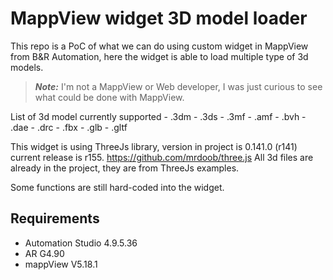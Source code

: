 
# MappView widget 3D model loader


  This repo is a PoC of what we can do using custom widget in MappView from B&R Automation, here the widget is able to load multiple type of 3d models.

  > **_Note:_** I'm not a MappView or Web developer, I was just curious to see what could be done with MappView.

  List of 3d model currently supported
    - .3dm
    - .3ds
    - .3mf
    - .amf
    - .bvh
    - .dae
    - .drc
    - .fbx
    - .glb 
    - .gltf

  This widget is using ThreeJs library, version in project is 0.141.0 (r141) current release is r155. https://github.com/mrdoob/three.js
  All 3d files are already in the project, they are from ThreeJs examples.

  Some functions are still hard-coded into the widget.


## Requirements
- Automation Studio 4.9.5.36
- AR G4.90
- mappView V5.18.1
